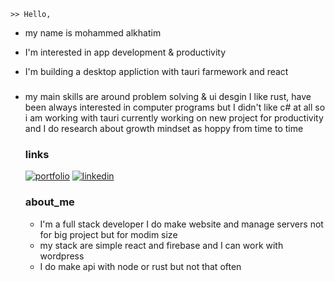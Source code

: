 
    >> Hello,
- my name is mohammed  alkhatim 
- I'm interested in app development & productivity
- I'm building a desktop appliction with tauri farmework and react 
    
    
    ### 
    
- my main skills are around problem solving & ui desgin I like rust, have been always interested in computer programs but I didn't like c# at all so i am working with tauri  currently working on new project for productivity and I do research about growth mindset as hoppy from time to time 
    ###  links
    [![portfolio](https://img.shields.io/badge/my_portfolio-000?style=for-the-badge&logo=ko-fi&logoColor=white)](https://mohamed-alkhatim.web.app/)
    [![linkedin](https://img.shields.io/badge/linkedin-0A66C2?style=for-the-badge&logo=linkedin&logoColor=white)](https://www.linkedin.com/in/mohmmed-alkhatm-3b5b49303/)

    ###  about_me
   - I'm a full stack developer I do make website and manage       servers not for big project but for modim size 
    - my stack are simple react and firebase and I can work with wordpress
    - I do make api with node or rust but not that often
    
